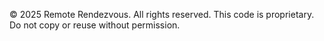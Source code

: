 © 2025 Remote Rendezvous. All rights reserved.
  This code is proprietary. Do not copy or reuse without permission.
